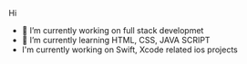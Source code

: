Hi


- 🔭 I’m currently working on full stack developmet
- 🌱 I’m currently learning HTML, CSS, JAVA SCRIPT
- I'm currently working on Swift, Xcode related ios projects
